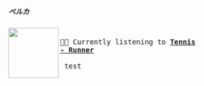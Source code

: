 ##### ベルカ


[<img align="left" width="100" height="100" src="https:&#x2F;&#x2F;lastfm.freetls.fastly.net&#x2F;i&#x2F;u&#x2F;174s&#x2F;47fbd156883d32518f4360e71bde2384.jpg">](https://www.youtube.com/results?search_query=Tennis+Runner)
<big><pre>
<small>
</br>🎵🎶  Currently listening to <b>[Tennis - Runner](https://www.youtube.com/results?search_query=Tennis+Runner)</b></br></br>                                                                                            test
</small></pre></big>

